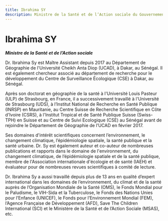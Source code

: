 ```yaml
---
title: Ibrahima SY
description: Ministre de la Santé et de l’Action sociale du Gouvernement du Sénégal
---
```


# Ibrahima SY

**_Ministre de la Santé et de l’Action sociale_**

Dr. Ibrahima Sy est Maître Assistant depuis 2017 au Département de Géographie de l'Université Cheikh Anta Diop (UCAD), à Dakar, au Sénégal. Il est également chercheur associé au département de recherche pour le développement du Centre de Surveillance Écologique (CSE) à Dakar, au Sénégal.

Après son doctorat en géographie de la santé à l'Université Louis Pasteur (ULP) de Strasbourg, en France, il a successivement travaillé à l'Université de Strasbourg (UDS), à l’Institut National de Recherche en Santé Publique (INRSP) en Mauritanie, au Centre Suisse de Recherche Scientifique en Côte d'Ivoire (CSRS), à l'Institut Tropical et de Santé Publique Suisse (Swiss-TPH) en Suisse et au Centre de Suivi Ecologique (CSE) au Sénégal avant de rejoindre le Département de Géographie de l’UCAD en février 2017.

Ses domaines d'intérêt scientifiques concernent l’environnement, le changement climatique, l’épidémiologie spatiale, la santé publique et la santé urbaine. Dr. Sy est également auteur et co-auteur de nombreuses publications et rapports dans le domaine de l'environnement, du changement climatique, de l’épidémiologie spatiale et de la santé publique, membre de l'Association internationale d'écologie et de santé (IAEH) et évaluateur pour de nombreuses revues scientifiques à comité de lecture.

Dr. Ibrahima Sy a aussi travaillé depuis plus de 13 ans en qualité d’expert international dans les domaines de l’environnement, du climat et de la santé auprès de l’Organisation Mondiale de la Santé (OMS), le Fonds Mondial pour le Paludisme, le VIH-Sida et la Tuberculose, le Fonds des Nations Unies pour l’Enfance (UNICEF), le Fonds pour l’Environnement Mondial (FEM), l’Agence Française de Développement (AFD), Save The Children International (SCI) et le Ministère de la Santé et de l’Action Sociale (MSAS), etc.
